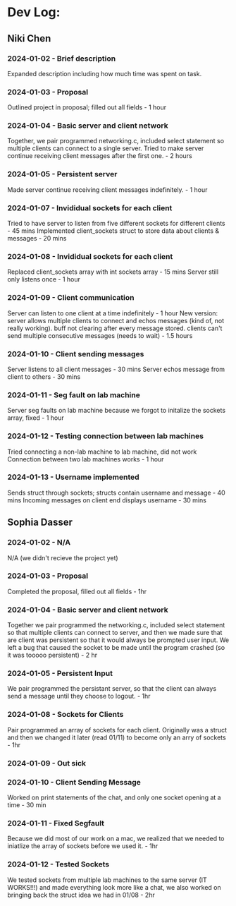 # Dev Log:

## Niki Chen

### 2024-01-02 - Brief description
Expanded description including how much time was spent on task.

### 2024-01-03 - Proposal
Outlined project in proposal; filled out all fields - 1 hour

### 2024-01-04 - Basic server and client network
Together, we pair programmed networking.c, included select statement so multiple clients can connect to a single server. Tried to make server continue receiving client messages after the first one. - 2 hours

### 2024-01-05 - Persistent server
Made server continue receiving client messages indefinitely.  - 1 hour

### 2024-01-07 - Invididual sockets for each client
Tried to have server to listen from five different sockets for different clients - 45 mins
Implemented client_sockets struct to store data about clients & messages - 20 mins

### 2024-01-08 - Invididual sockets for each client
Replaced client_sockets array with int sockets array - 15 mins
Server still only listens once - 1 hour

### 2024-01-09 - Client communication
Server can listen to one client at a time indefinitely - 1 hour
New version: server allows multiple clients to connect and echos messages (kind of, not really working). buff not clearing after every message stored. clients can't send multiple consecutive messages (needs to wait) - 1.5 hours

### 2024-01-10 - Client sending messages
Server listens to all client messages - 30 mins
Server echos message from client to others - 30 mins

### 2024-01-11 - Seg fault on lab machine
Server seg faults on lab machine because we forgot to initalize the sockets array, fixed - 1 hour

### 2024-01-12 - Testing connection between lab machines
Tried connecting a non-lab machine to lab machine, did not work
Connection between two lab machines works - 1 hour

### 2024-01-13 - Username implemented
Sends struct through sockets; structs contain username and message - 40 mins
Incoming messages on client end displays username - 30 mins



## Sophia Dasser

### 2024-01-02 - N/A
N/A (we didn't recieve the project yet)

### 2024-01-03 - Proposal
Completed the proposal, filled out all fields - 1hr

### 2024-01-04 - Basic server and client network
Together we pair programmed the networking.c, included select statement so that multiple clients can connect to server, and then we made sure that are client was persistent so that it would always be prompted user input. We left a bug that caused the socket to be made until the program crashed (so it was tooooo persistent) - 2 hr

### 2024-01-05 - Persistent Input
We pair programmed the persistant server, so that the client can always send a message until they choose to logout. - 1hr

### 2024-01-08 - Sockets for Clients
Pair programmed an array of sockets for each client. Originally was a struct and then we changed it later (read 01/11) to become only an arry of sockets - 1hr

### 2024-01-09 - Out sick

### 2024-01-10 - Client Sending Message
Worked on print statements of the chat, and only one socket opening at a time - 30 min

### 2024-01-11 - Fixed Segfault
Because we did most of our work on a mac, we realized that we needed to iniatlize the array of sockets before we used it. - 1hr

### 2024-01-12 - Tested Sockets
We tested sockets from multiple lab machines to the same server (IT WORKS!!!) and made everything look more like a chat, we also worked on bringing back the struct idea we had in 01/08 - 2hr





